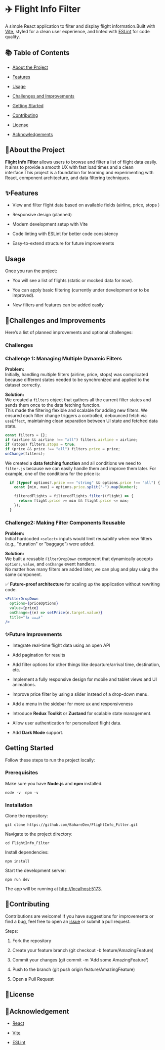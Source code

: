 ✈️ Flight Info Filter
=====================

A simple React application to filter and display flight information.Built with [Vite](https://vitejs.dev/), styled for a clean user experience, and linted with [ESLint](https://eslint.org/) for code quality.

📚 Table of Contents
--------------------

*   [About the Project](#about-the-project)
    
*   [Features](#features)

*   [Usage](#usage)

*   [Challenges and Improvements](#challenges-and-improvements)
    
*   [Getting Started](#getting-started)
    
*   [Contributing](#contributing)
    
*   [License](#license)
    
*   [Acknowledgements](#acknowledgements)
    

 ## 📖About the Project

**Flight Info Filter** allows users to browse and filter a list of flight data easily. It aims to provide a smooth UX with fast load times and a clean interface.This project is a foundation for learning and experimenting with React, component architecture, and data filtering techniques.

 ## ✨Features

*   View and filter flight data based on available fields (airline, price, stops )
    
*   Responsive design (planned)
    
*   Modern development setup with Vite
    
*   Code linting with ESLint for better code consistency
    
*   Easy-to-extend structure for future improvements
  
## Usage

Once you run the project:

*   You will see a list of flights (static or mocked data for now).
    
*   You can apply basic filtering (currently under development or to be improved).
    
*   New filters and features can be added easily

## 🎯Challenges and Improvements

Here’s a list of planned improvements and optional challenges:

### Challenges

### Challenge 1: Managing Multiple Dynamic Filters

**Problem:**  
Initially, handling multiple filters (airline, price, stops) was complicated because different states needed to be synchronized and applied to the dataset correctly.

**Solution:**  
We created a `filters` object that gathers all the current filter states and sends them once to the data fetching function.  
This made the filtering flexible and scalable for adding new filters. We ensured each filter change triggers a controlled, debounced fetch via `useEffect`, maintaining clean separation between UI state and fetched data state.

```javascript
const filters = {};
if (airline && airline !== "all") filters.airline = airline;
if (stops) filters.stops = true;
if (price && price !== "all") filters.price = price;
onChange(filters);
```
We created a **data fetching function** and all conditions we need to `filter.js` because we can easily handle them and improve them later.
For example, one of the conditions for the price is: 

```javascript
  if (typeof options?.price === "string" && options.price !== "all") {
    const [min, max] = options.price.split("-").map(Number);

    filteredFlights = filteredFlights.filter((flight) => {
      return flight.price >= min && flight.price <= max;
    });
  }
```

### Challenge2: Making Filter Components Reusable

**Problem:**  
Initial hardcoded `<select>` inputs would limit reusability when new filters (e.g., "duration" or "baggage") were added.

**Solution:**  
We built a reusable `FilterDropDown` component that dynamically accepts `options`, `value`, and `onChange` event handlers.  
No matter how many filters are added later, we can plug and play using the same component.

✅ **Future-proof architecture** for scaling up the application without rewriting code.

```jsx
<FilterDropDown
  options={priceOptions}
  value={price}
  onChange={(e) => setPrice(e.target.value)}
  title="قیمت ها"
/>
```


### ✨Future Improvements

*   Integrate real-time flight data using an open API
  
*   Add pagination for results
    
*   Add filter options for other things like departure/arrival time, destination, etc.
    
*   Implement a fully responsive design for mobile and tablet views and UI animations.
  
*   Improve price filter by using a slider instead of a drop-down menu. 
    
*   Add a menu in the sidebar for more ux and responsiveness
    
*   Introduce **Redux Toolkit** or **Zustand** for scalable state management.
    
*   Allow user authentication for personalized flight data.
    
*   Add **Dark Mode** support.
    
 ## Getting Started

Follow these steps to run the project locally:

### Prerequisites

Make sure you have **Node.js** and **npm** installed.

    node -v  npm -v

### Installation

Clone the repository:

    git clone https://github.com/BahareDev/FlightInfo_Filter.git   

Navigate to the project directory:

    cd FlightInfo_Filter

Install dependencies:

    npm install

Start the development server:
   
    npm run dev 

The app will be running at [http://localhost:5173](http://localhost:5173).    

## 🤝Contributing
 
Contributions are welcome! If you have suggestions for improvements or find a bug, feel free to open an [issue](https://github.com/BahareDev/FlightInfo_Filter/issues) or submit a pull request.

Steps:

1.  Fork the repository
    
2.  Create your feature branch (git checkout -b feature/AmazingFeature)
    
3.  Commit your changes (git commit -m 'Add some AmazingFeature')
    
4.  Push to the branch (git push origin feature/AmazingFeature)
    
5.  Open a Pull Request
    

## 📄License


## 🙏Acknowledgement

*   [React](https://react.dev/)
    
*   [Vite](https://vitejs.dev/)
    
*   [ESLint](https://eslint.org/)

